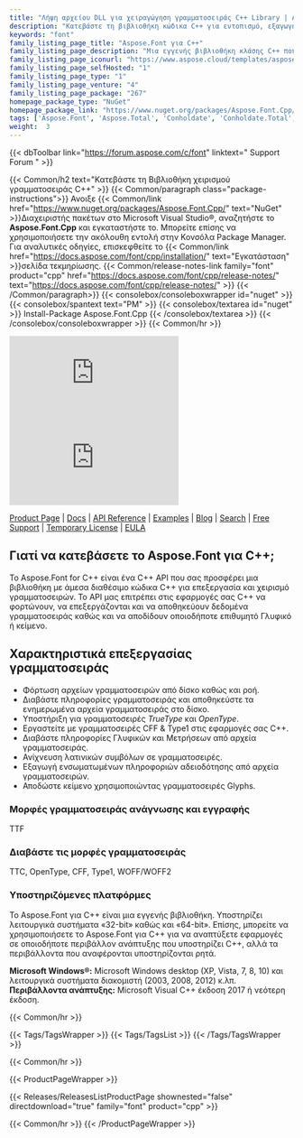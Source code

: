 ```yaml
---
title: "Λήψη αρχείου DLL για χειραγώγηση γραμματοσειράς C++ Library | Aspose.Font API"
description: "Κατεβάστε τη βιβλιοθήκη κώδικα C++ για εντοπισμό, εξαγωγή και χειρισμό γραμματοσειρών μέσω API. Υποστηρίζει γραμματοσειρές TrueType, OpenType, CFF & Type1, Σύμβολα, Γλυφικά, Αδειοδότηση."
keywords: "font"
family_listing_page_title: "Aspose.Font για C++"
family_listing_page_description: "Μια εγγενής βιβλιοθήκη κλάσης C++ που επιτρέπει τον χειρισμό τύπων γραμματοσειρών, συμπεριλαμβανομένων των γραμματοσειρών CFF, TTF, TrueType, OpenType & Type1."
family_listing_page_iconurl: "https://www.aspose.cloud/templates/aspose/App_Themes/V3/images/font/272x272/aspose_font-for-cpp.png"
family_listing_page_selfHosted: "1"
family_listing_page_type: "1"
family_listing_page_venture: "4"
family_listing_page_package: "267"
homepage_package_type: "NuGet"
homepage_package_link: "https://www.nuget.org/packages/Aspose.Font.Cpp/"
tags: ['Aspose.Font', 'Aspose.Total', 'Conholdate', 'Conholdate.Total', 'TTF', 'TTC', 'OpenType', 'CFF', 'Type1', 'Font', 'Fonts-API', 'Assembly', 'API', 'Component', 'Font-C++-API', 'C++', 'Glyphs', 'Latin-Fonts', 'C++-Native-Library', 'Windows', 'Visual-C++', 'Microsoft', 'CFF-Font', 'Native', 'C++', 'CPP', 'Library']
weight:  3
---
```


{{< dbToolbar link="https://forum.aspose.com/c/font" linktext=" Support Forum " >}}

{{< Common/h2 text="Κατεβάστε τη Βιβλιοθήκη χειρισμού γραμματοσειράς C++"  >}}
{{< Common/paragraph class="package-instructions">}}
Ανοιξε
{{< Common/link href="https://www.nuget.org/packages/Aspose.Font.Cpp/" text="NuGet"  >}}Διαχειριστής πακέτων στο Microsoft Visual Studio®, αναζητήστε το <b>Aspose.Font.Cpp</b> και εγκαταστήστε το. Μπορείτε επίσης να χρησιμοποιήσετε την ακόλουθη εντολή στην Κονσόλα Package Manager. Για αναλυτικές οδηγίες, επισκεφθείτε το
{{< Common/link href="https://docs.aspose.com/font/cpp/installation/" text="Εγκατάσταση"  >}}σελίδα τεκμηρίωσης.
{{< Common/release-notes-link family="font" product="cpp" href="https://docs.aspose.com/font/cpp/release-notes/" text="https://docs.aspose.com/font/cpp/release-notes/"  >}}
{{< /Common/paragraph>}}
{{< consolebox/consoleboxwrapper id="nuget" >}}
       {{< consolebox/spantext text="PM" >}}
       {{< consolebox/textarea id="nuget" >}} Install-Package Aspose.Font.Cpp {{< /consolebox/textarea >}}
{{< /consolebox/consoleboxwrapper >}}
{{< Common/hr >}}

![Nuget](https://img.shields.io/nuget/v/Aspose.font.Cpp) ![Nuget](https://img.shields.io/nuget/dt/Aspose.font.Cpp?label=nuget%20downloads)

[Product Page](https://products.aspose.com/font/cpp/) | [Docs](https://docs.aspose.com/font/cpp/) | [API Reference](https://reference.aspose.com/font/cpp) | [Examples](https://github.com/aspose-font/Aspose.Font-for-C) | [Blog](https://blog.aspose.com/category/font/) | [Search](https://search.aspose.com/) | [Free Support](https://forum.aspose.com/c/font) | [Temporary License](https://purchase.aspose.com/temporary-license) | [EULA](https://about.aspose.com/legal/eula/)

## Γιατί να κατεβάσετε το Aspose.Font για C++;

Το Aspose.Font for C++ είναι ένα C++ API που σας προσφέρει μια βιβλιοθήκη με άμεσα διαθέσιμο κώδικα C++ για επεξεργασία και χειρισμό γραμματοσειρών. Το API μας επιτρέπει στις εφαρμογές σας C++ να φορτώνουν, να επεξεργάζονται και να αποθηκεύουν δεδομένα γραμματοσειράς καθώς και να αποδίδουν οποιοδήποτε επιθυμητό Γλυφικό ή κείμενο.

## Χαρακτηριστικά επεξεργασίας γραμματοσειράς

- Φόρτωση αρχείων γραμματοσειρών από δίσκο καθώς και ροή.
- Διαβάστε πληροφορίες γραμματοσειράς και αποθηκεύστε τα ενημερωμένα αρχεία γραμματοσειράς στο δίσκο.
- Υποστήριξη για γραμματοσειρές *TrueType* και *OpenType*.
- Εργαστείτε με γραμματοσειρές CFF & Type1 στις εφαρμογές σας C++.
- Διαβάστε πληροφορίες Γλυφικών και Μετρήσεων από αρχεία γραμματοσειράς.
- Ανίχνευση λατινικών συμβόλων σε γραμματοσειρές.
- Εξαγωγή ενσωματωμένων πληροφοριών αδειοδότησης από αρχεία γραμματοσειρών.
- Αποδώστε κείμενο χρησιμοποιώντας γραμματοσειρές Glyphs.

### Μορφές γραμματοσειράς ανάγνωσης και εγγραφής

TTF

### Διαβάστε τις μορφές γραμματοσειράς

TTC, OpenType, CFF, Type1, WOFF/WOFF2

### Υποστηριζόμενες πλατφόρμες

Το Aspose.Font για C++ είναι μια εγγενής βιβλιοθήκη. Υποστηρίζει λειτουργικά συστήματα «32-bit» καθώς και «64-bit». Επίσης, μπορείτε να χρησιμοποιήσετε το Aspose.Font για C++ για να αναπτύξετε εφαρμογές σε οποιοδήποτε περιβάλλον ανάπτυξης που υποστηρίζει C++, αλλά τα περιβάλλοντα που αναφέρονται υποστηρίζονται ρητά.

**Microsoft Windows®:** Microsoft Windows desktop (XP, Vista, 7, 8, 10) και λειτουργικά συστήματα διακομιστή (2003, 2008, 2012) κ.λπ.
**Περιβάλλοντα ανάπτυξης:** Microsoft Visual C++ έκδοση 2017 ή νεότερη έκδοση.

{{< Common/hr >}}

{{< Tags/TagsWrapper >}}
 {{< Tags/TagsList >}}
{{< /Tags/TagsWrapper >}}

{{< Common/hr >}}

{{< ProductPageWrapper >}}
<!-- ReleasesListProductPage-->
   {{< Releases/ReleasesListProductPage shownested="false"  directdownload="true" family="font" product="cpp" >}}
<!-- /ReleasesListProductPage-->
{{< Common/hr >}}
{{< /ProductPageWrapper >}}


